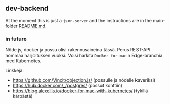 ## dev-backend
At the moment this is just a `json-server` and the instructions are in the main-folder [README.md](https://github.com/rhesusminus/putts.io-client/blob/master/README.md#development).

### in future
Nöde.js, docker ja possu olisi rakennusaineina tässä. Perus REST-API hommaa harjoituksen vuoksi. Voisi harkita `Docker for mac`:n Edge-branchia med Kubernetes.

Linkkejä:
* https://github.com/Vincit/objection.js/ (possulle ja nödelle kaveriksi)
* https://hub.docker.com/_/postgres/ (possut konttiin)
* https://blog.alexellis.io/docker-for-mac-with-kubernetes/ (tykillä kärpästä)
